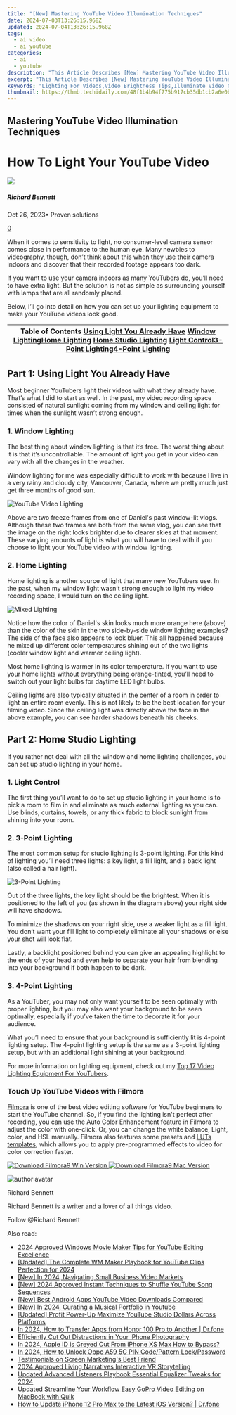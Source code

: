 ```yaml
---
title: "[New] Mastering YouTube Video Illumination Techniques"
date: 2024-07-03T13:26:15.968Z
updated: 2024-07-04T13:26:15.968Z
tags:
  - ai video
  - ai youtube
categories:
  - ai
  - youtube
description: "This Article Describes [New] Mastering YouTube Video Illumination Techniques"
excerpt: "This Article Describes [New] Mastering YouTube Video Illumination Techniques"
keywords: "Lighting For Videos,Video Brightness Tips,Illuminate Video Content,Enhance Youtube Quality,YouTube Shadow Reduction,Optimal Video Lighting,Improve Screen Visibility"
thumbnail: https://thmb.techidaily.com/48f1b4b94f775b917cb35db1cb2a6e0b4e7bb5a94596326658045bbf739cd9ff.jpg
---
```


## Mastering YouTube Video Illumination Techniques

# How To Light Your YouTube Video
![](https://images.wondershare.com/filmora/article-images/richard-bennett.jpg)

##### Richard Bennett

 Oct 26, 2023• Proven solutions

[0](#commentsBoxSeoTemplate)

When it comes to sensitivity to light, no consumer-level camera sensor comes close in performance to the human eye. Many newbies to videography, though, don’t think about this when they use their camera indoors and discover that their recorded footage appears too dark.

If you want to use your camera indoors as many YouTubers do, you’ll need to have extra light. But the solution is not as simple as surrounding yourself with lamps that are all randomly placed.

Below, I’ll go into detail on how you can set up your lighting equipment to make your YouTube videos look good.

| Table of Contents [Using Light You Already Have](#USING-LIGHT-YOU-ALREADY-HAVE) [Window Lighting](#Window-Lighting)[Home Lighting](#Home-Lighting) [Home Studio Lighting](#HOME-STUDIO-LIGHTING) [Light Control](#Light-Control)[3-Point Lighting](#Three-Point-Lighting)[4-Point Lighting](#four-point-lighting) |
| ----------------------------------------------------------------------------------------------------------------------------------------------------------------------------------------------------------------------------------------------------------------------------------------------------------------- |

## Part 1: Using Light You Already Have

Most beginner YouTubers light their videos with what they already have. That’s what I did to start as well. In the past, my video recording space consisted of natural sunlight coming from my window and ceiling light for times when the sunlight wasn’t strong enough.

### 1.  Window Lighting

The best thing about window lighting is that it’s free. The worst thing about it is that it’s uncontrollable. The amount of light you get in your video can vary with all the changes in the weather.

Window lighting for me was especially difficult to work with because I live in a very rainy and cloudy city, Vancouver, Canada, where we pretty much just get three months of good sun.

![YouTube Video Lighting](https://images.wondershare.com/filmora/article-images/window-lighting-comparison.jpg)

Above are two freeze frames from one of Daniel's past window-lit vlogs. Although these two frames are both from the same vlog, you can see that the image on the right looks brighter due to clearer skies at that moment. These varying amounts of light is what you will have to deal with if you choose to light your YouTube video with window lighting.

### 2. Home Lighting

Home lighting is another source of light that many new YouTubers use. In the past, when my window light wasn’t strong enough to light my video recording space, I would turn on the ceiling light.

![Mixed Lighting](https://images.wondershare.com/filmora/article-images/home-lighting-for-youtube-videos.jpg)

Notice how the color of Daniel's skin looks much more orange here (above) than the color of the skin in the two side-by-side window lighting examples? The side of the face also appears to look bluer. This all happened because he mixed up different color temperatures shining out of the two lights (cooler window light and warmer ceiling light).

Most home lighting is warmer in its color temperature. If you want to use your home lights without everything being orange-tinted, you’ll need to switch out your light bulbs for daytime LED light bulbs.

Ceiling lights are also typically situated in the center of a room in order to light an entire room evenly. This is not likely to be the best location for your filming video. Since the ceiling light was directly above the face in the above example, you can see harder shadows beneath his cheeks.

## Part 2: Home Studio Lighting

If you rather not deal with all the window and home lighting challenges, you can set up studio lighting in your home.

### 1. Light Control

The first thing you’ll want to do to set up studio lighting in your home is to pick a room to film in and eliminate as much external lighting as you can. Use blinds, curtains, towels, or any thick fabric to block sunlight from shining into your room.

### 2. 3-Point Lighting

The most common setup for studio lighting is 3-point lighting. For this kind of lighting you’ll need three lights: a key light, a fill light, and a back light (also called a hair light).

![3-Point Lighting](https://images.wondershare.com/filmora/article-images/youtube-lighting-3-point-lighting.jpg)

Out of the three lights, the key light should be the brightest. When it is positioned to the left of you (as shown in the diagram above) your right side will have shadows.

To minimize the shadows on your right side, use a weaker light as a fill light. You don’t want your fill light to completely eliminate all your shadows or else your shot will look flat.

Lastly, a backlight positioned behind you can give an appealing highlight to the ends of your head and even help to separate your hair from blending into your background if both happen to be dark.

### 3. 4-Point Lighting

As a YouTuber, you may not only want yourself to be seen optimally with proper lighting, but you may also want your background to be seen optimally, especially if you’ve taken the time to decorate it for your audience.

What you’ll need to ensure that your background is sufficiently lit is 4-point lighting setup. The 4-point lighting setup is the same as a 3-point lighting setup, but with an additional light shining at your background.

For more information on lighting equipment, check out my [Top 17 Video Lighting Equipment For YouTubers](https://www.filmora.io/community-blog/top-17-video-lighting-equipment-for-youtubers-440.html).

### Touch Up YouTube Videos with Filmora

[Filmora](https://tools.techidaily.com/wondershare/filmora/download/) is one of the best video editing software for YouTube beginners to start the YouTube channel. So, if you find the lighting isn't perfect after recording, you can use the Auto Color Enhancement feature in Filmora to adjust the color with one-click. Or, you can change the white balance, Light, color, and HSL manually. Filmora also features some presets and [LUTs templates](https://tools.techidaily.com/wondershare/filmora/download/), which allows you to apply pre-programmed effects to video for color correction faster.

[![Download Filmora9 Win Version](https://images.wondershare.com/filmora/guide/download-btn-win.jpg) ](https://tools.techidaily.com/wondershare/filmora/download/) [![Download Filmora9 Mac Version](https://images.wondershare.com/filmora/guide/download-btn-mac.jpg) ](https://tools.techidaily.com/wondershare/filmora/download/)

![author avatar](https://images.wondershare.com/filmora/article-images/richard-bennett.jpg)

Richard Bennett

Richard Bennett is a writer and a lover of all things video.

Follow @Richard Bennett


<ins class="adsbygoogle"
     style="display:block"
     data-ad-format="autorelaxed"
     data-ad-client="ca-pub-7571918770474297"
     data-ad-slot="1223367746"></ins>



<ins class="adsbygoogle"
     style="display:block"
     data-ad-client="ca-pub-7571918770474297"
     data-ad-slot="8358498916"
     data-ad-format="auto"
     data-full-width-responsive="true"></ins>

<span class="atpl-alsoreadstyle">Also read:</span>
<div><ul>
<li><a href="https://youtube-blog.techidaily.com/approved-windows-movie-maker-tips-for-youtube-editing-excellence/"><u>2024 Approved  Windows Movie Maker Tips for YouTube Editing Excellence</u></a></li>
<li><a href="https://youtube-blog.techidaily.com/ed-the-complete-wm-maker-playbook-for-youtube-clips-perfection-for-2024/"><u>[Updated] The Complete WM Maker Playbook for YouTube Clips Perfection for 2024</u></a></li>
<li><a href="https://youtube-blog.techidaily.com/n-2024-navigating-small-business-video-markets/"><u>[New] In 2024, Navigating Small Business Video Markets</u></a></li>
<li><a href="https://youtube-blog.techidaily.com/024-approved-instant-techniques-to-shuffle-youtube-song-sequences/"><u>[New] 2024 Approved  Instant Techniques to Shuffle YouTube Song Sequences</u></a></li>
<li><a href="https://youtube-blog.techidaily.com/est-android-apps-youtube-video-downloads-compared/"><u>[New] Best Android Apps  YouTube Video Downloads Compared</u></a></li>
<li><a href="https://youtube-blog.techidaily.com/n-2024-curating-a-musical-portfolio-in-youtube/"><u>[New] In 2024, Curating a Musical Portfolio in Youtube</u></a></li>
<li><a href="https://youtube-blog.techidaily.com/ed-profit-power-up-maximize-youtube-studio-dollars-across-platforms/"><u>[Updated] Profit Power-Up  Maximize YouTube Studio Dollars Across Platforms</u></a></li>
<li><a href="https://android-transfer.techidaily.com/in-2024-how-to-transfer-apps-from-honor-100-pro-to-another-drfone-by-drfone-transfer-from-android-transfer-from-android/"><u>In 2024, How to Transfer Apps from Honor 100 Pro to Another | Dr.fone</u></a></li>
<li><a href="https://extra-information.techidaily.com/efficiently-cut-out-distractions-in-your-iphone-photography/"><u>Efficiently Cut Out Distractions in Your iPhone Photography</u></a></li>
<li><a href="https://apple-account.techidaily.com/in-2024-apple-id-is-greyed-out-from-iphone-xs-max-how-to-bypass-by-drfone-ios/"><u>In 2024, Apple ID is Greyed Out From iPhone XS Max How to Bypass?</u></a></li>
<li><a href="https://android-unlock.techidaily.com/in-2024-how-to-unlock-oppo-a59-5g-pin-codepattern-lockpassword-by-drfone-android/"><u>In 2024, How to Unlock Oppo A59 5G PIN Code/Pattern Lock/Password</u></a></li>
<li><a href="https://extra-tips.techidaily.com/testimonials-on-screen-marketings-best-friend/"><u>Testimonials on Screen  Marketing's Best Friend</u></a></li>
<li><a href="https://extra-approaches.techidaily.com/2024-approved-living-narratives-interactive-vr-storytelling/"><u>2024 Approved  Living Narratives  Interactive VR Storytelling</u></a></li>
<li><a href="https://voice-adjusting.techidaily.com/updated-advanced-listeners-playbook-essential-equalizer-tweaks-for-2024/"><u>Updated Advanced Listeners Playbook Essential Equalizer Tweaks for 2024</u></a></li>
<li><a href="https://video-content-creator.techidaily.com/updated-streamline-your-workflow-easy-gopro-video-editing-on-macbook-with-quik/"><u>Updated Streamline Your Workflow Easy GoPro Video Editing on MacBook with Quik</u></a></li>
<li><a href="https://review-topics.techidaily.com/how-to-update-iphone-12-pro-max-to-the-latest-ios-version-drfone-by-drfone-ios-system-repair-ios-system-repair/"><u>How to Update iPhone 12 Pro Max to the Latest iOS Version? | Dr.fone</u></a></li>
</ul></div>
